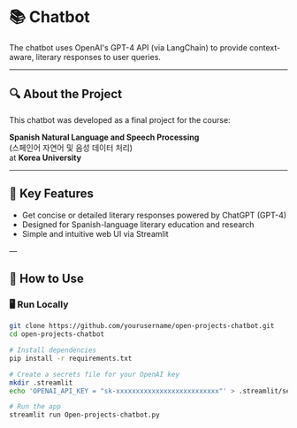 # 📚 Chatbot

The chatbot uses OpenAI's GPT-4 API (via LangChain) to provide context-aware, literary responses to user queries.

---

## 🔍 About the Project

This chatbot was developed as a final project for the course:

**Spanish Natural Language and Speech Processing**  
(스페인어 자연어 및 음성 데이터 처리)  
at **Korea University**

---

## 🧠 Key Features

- Get concise or detailed literary responses powered by ChatGPT (GPT-4)
- Designed for Spanish-language literary education and research
- Simple and intuitive web UI via Streamlit

—

## 🚀 How to Use

### 🖥 Run Locally

```bash
git clone https://github.com/yourusername/open-projects-chatbot.git
cd open-projects-chatbot

# Install dependencies
pip install -r requirements.txt

# Create a secrets file for your OpenAI key
mkdir .streamlit
echo 'OPENAI_API_KEY = "sk-xxxxxxxxxxxxxxxxxxxxxxxxxx"' > .streamlit/secrets.toml

# Run the app
streamlit run Open-projects-chatbot.py
